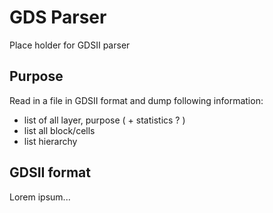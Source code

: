 # GDS Parser
Place holder for GDSII parser

## Purpose
Read in a file in GDSII format and dump following information:
* list of all layer, purpose ( + statistics ? )
* list all block/cells
* list hierarchy

## GDSII format
Lorem ipsum...
